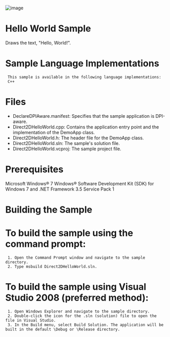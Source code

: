 ![image](https://user-images.githubusercontent.com/2605401/184374641-bc2665f5-6908-4851-a742-5931a50f83c8.png)



Hello World Sample
===============================
Draws the text, "Hello, World!".


 
Sample Language Implementations
===============================
     This sample is available in the following language implementations:
     C++

Files
===============================
* DeclareDPIAware.manifest: Specifies that the sample application is DPI-aware.
* Direct2DHelloWorld.cpp: Contains the application entry point and the implementation of the DemoApp class.
* Direct2DHelloWorld.h: The header file for the DemoApp class.
* Direct2DHelloWorld.sln: The sample's solution file.
* Direct2DHelloWorld.vcproj: The sample project file.
 
 
Prerequisites
===============================
Microsoft Windows® 7
Windows® Software Development Kit (SDK) for Windows 7 and .NET Framework 3.5 Service Pack 1 


Building the Sample
===============================

To build the sample using the command prompt:
=============================================
     1. Open the Command Prompt window and navigate to the sample directory.
     2. Type msbuild Direct2DHelloWorld.sln.


To build the sample using Visual Studio 2008 (preferred method):
================================================
     1. Open Windows Explorer and navigate to the sample directory.
     2. Double-click the icon for the .sln (solution) file to open the file in Visual Studio.
     3. In the Build menu, select Build Solution. The application will be built in the default \Debug or \Release directory.


